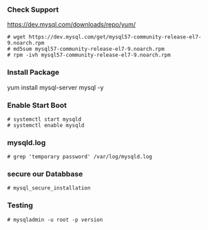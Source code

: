 ### Check Support
https://dev.mysql.com/downloads/repo/yum/
```
# wget https://dev.mysql.com/get/mysql57-community-release-el7-9.noarch.rpm
# md5sum mysql57-community-release-el7-9.noarch.rpm
# rpm -ivh mysql57-community-release-el7-9.noarch.rpm

```

### Install Package
yum install mysql-server mysql -y


### Enable Start Boot
```
# systemctl start mysqld
# systemctl enable mysqld
```

### mysqld.log
```
# grep 'temporary password' /var/log/mysqld.log
```

### secure our Databbase
```
# mysql_secure_installation
```

### Testing
```
# mysqladmin -u root -p version
```
